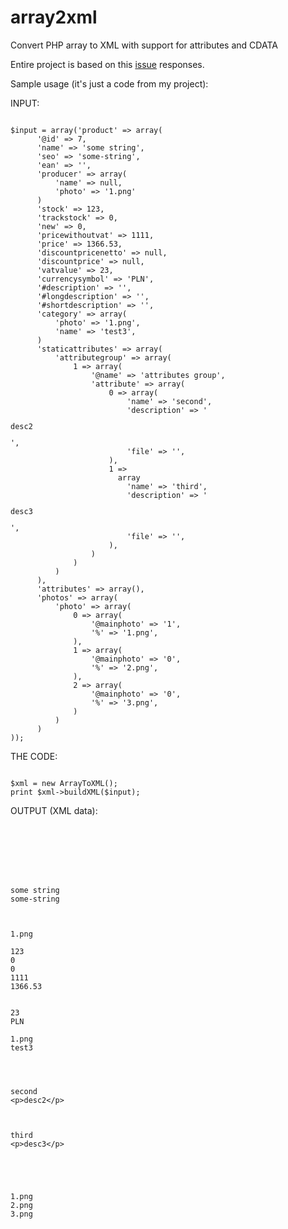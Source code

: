 array2xml
=========

Convert PHP array to XML with support for attributes and CDATA

Entire project is based on this [issue](http://stackoverflow.com/questions/99350/passing-php-associative-arrays-to-and-from-xml) responses.

Sample usage (it's just a code from my project):

INPUT:
<pre><code>
$input = array('product' => array(
      '@id' => 7,
      'name' => 'some string',
      'seo' => 'some-string',
      'ean' => '',
      'producer' => array(
          'name' => null,
          'photo' => '1.png'
      )
      'stock' => 123,
      'trackstock' => 0,
      'new' => 0,
      'pricewithoutvat' => 1111,
      'price' => 1366.53,
      'discountpricenetto' => null,
      'discountprice' => null,
      'vatvalue' => 23,
      'currencysymbol' => 'PLN',
      '#description' => '',
      '#longdescription' => '',
      '#shortdescription' => '',
      'category' => array(
          'photo' => '1.png',
          'name' => 'test3',
      )
      'staticattributes' => array(
          'attributegroup' => array(
              1 => array(
                  '@name' => 'attributes group',
                  'attribute' => array(
                      0 => array(
                          'name' => 'second',
                          'description' => '<p>desc2</p>',
                          'file' => '',
                      ),
                      1 => 
                        array
                          'name' => 'third',
                          'description' => '<p>desc3</p>',
                          'file' => '',
                      ),
                  )
              )
          )
      ),
      'attributes' => array(),
      'photos' => array(
          'photo' => array(
              0 => array(
                  '@mainphoto' => '1',
                  '%' => '1.png',
              ),
              1 => array(
                  '@mainphoto' => '0',
                  '%' => '2.png',
              ),
              2 => array(
                  '@mainphoto' => '0',
                  '%' => '3.png',
              )
          )
      )
));
</code></pre>

THE CODE:
<pre><code>
$xml = new ArrayToXML();
print $xml->buildXML($input);
</code></pre>

OUTPUT (XML data):
<pre><code>
<?xml version="1.0" encoding="UTF-8"?>
<data>
<product id="8">
<description><![CDATA[]]></description>
<longdescription><![CDATA[]]></longdescription>
<shortdescription><![CDATA[]]></shortdescription>
<name>some string</name>
<seo>some-string</seo>
<ean></ean>
<producer>
<name></name>
<photo>1.png</photo>
</producer>
<stock>123</stock>
<trackstock>0</trackstock>
<new>0</new>
<pricewithoutvat>1111</pricewithoutvat>
<price>1366.53</price>
<discountpricenetto></discountpricenetto>
<discountprice></discountprice>
<vatvalue>23</vatvalue>
<currencysymbol>PLN</currencysymbol>
<category>
<photo>1.png</photo>
<name>test3</name>
</category>
<staticattributes>
<attributegroup name="attributes group">
<attribute>
<name>second</name>
<description>&lt;p&gt;desc2&lt;/p&gt;</description>
<file></file>
</attribute>
<attribute>
<name>third</name>
<description>&lt;p&gt;desc3&lt;/p&gt;</description>
<file></file>
</attribute>
</attributegroup>
</staticattributes>
<photos>
<photo mainphoto="1">1.png</photo>
<photo mainphoto="0">2.png</photo>
<photo mainphoto="0">3.png</photo>
</photos>
</product>
</data>
</code></pre>
